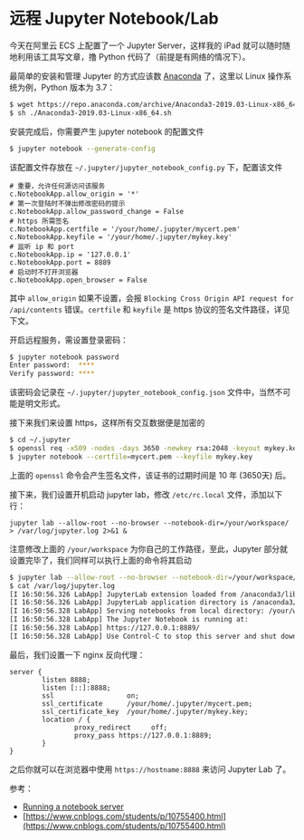 # 远程 Jupyter Notebook/Lab

今天在阿里云 ECS 上配置了一个 Jupyter Server，这样我的 iPad 就可以随时随地利用该工具写文章，撸 Python 代码了（前提是有网络的情况下）。

最简单的安装和管理 Jupyter 的方式应该数 [Anaconda](https://www.anaconda.com/) 了，这里以 Linux 操作系统为例，Python 版本为 3.7：

```bash
$ wget https://repo.anaconda.com/archive/Anaconda3-2019.03-Linux-x86_64.sh
$ sh ./Anaconda3-2019.03-Linux-x86_64.sh
```

安装完成后，你需要产生 jupyter notebook 的配置文件

```bash
$ jupyter notebook --generate-config
```

该配置文件存放在 `~/.jupyter/jupyter_notebook_config.py` 下，配置该文件

```
# 重要，允许任何源访问该服务
c.NotebookApp.allow_origin = '*'
# 第一次登陆时不弹出修改密码的提示
c.NotebookApp.allow_password_change = False
# https 所需签名
c.NotebookApp.certfile = '/your/home/.jupyter/mycert.pem'
c.NotebookApp.keyfile = '/your/home/.jupyter/mykey.key'
# 监听 ip 和 port
c.NotebookApp.ip = '127.0.0.1'
c.NotebookApp.port = 8889
# 启动时不打开浏览器
c.NotebookApp.open_browser = False
```

其中 `allow_origin` 如果不设置，会报 `Blocking Cross Origin API request for /api/contents` 错误。`certfile` 和 `keyfile` 是 https 协议的签名文件路径，详见下文。

开启远程服务，需设置登录密码：

```bash
$ jupyter notebook password
Enter password:  ****
Verify password: ****
```

该密码会记录在 `~/.jupyter/jupyter_notebook_config.json` 文件中，当然不可能是明文形式。

接下来我们来设置 https，这样所有交互数据便是加密的

```bash
$ cd ~/.jupyter
$ openssl req -x509 -nodes -days 3650 -newkey rsa:2048 -keyout mykey.key -out mycert.pem
$ jupyter notebook --certfile=mycert.pem --keyfile mykey.key
```

上面的 `openssl` 命令会产生签名文件，该证书的过期时间是 10 年 (3650天) 后。

接下来，我们设置开机启动 jupyter lab，修改 `/etc/rc.local` 文件，添加以下行：

```
jupyter lab --allow-root --no-browser --notebook-dir=/your/workspace/ > /var/log/jupyter.log 2>&1 &
```

注意修改上面的 `/your/workspace` 为你自己的工作路径，至此，Jupyter 部分就设置完毕了，我们同样可以执行上面的命令将其启动

```bash
$ jupyter lab --allow-root --no-browser --notebook-dir=/your/workspace/ > /var/log/jupyter.log 2>&1 &
$ cat /var/log/jupyter.log
[I 16:50:56.326 LabApp] JupyterLab extension loaded from /anaconda3/lib/python3.7/site-packages/jupyterlab
[I 16:50:56.326 LabApp] JupyterLab application directory is /anaconda3/share/jupyter/lab
[I 16:50:56.328 LabApp] Serving notebooks from local directory: /your/workspace/
[I 16:50:56.328 LabApp] The Jupyter Notebook is running at:
[I 16:50:56.328 LabApp] https://127.0.0.1:8889/
[I 16:50:56.328 LabApp] Use Control-C to stop this server and shut down all kernels (twice to skip confirmation).
```

最后，我们设置一下 nginx 反向代理：

```
server {
        listen 8888;
        listen [::]:8888;
        ssl                  on;
        ssl_certificate      /your/home/.jupyter/mycert.pem;
        ssl_certificate_key  /your/home/.jupyter/mykey.key;
        location / {
                proxy_redirect     off;
                proxy_pass https://127.0.0.1:8889;
        }
}
```

之后你就可以在浏览器中使用 `https://hostname:8888` 来访问 Jupyter Lab 了。



参考：

* [Running a notebook server](https://jupyter-notebook.readthedocs.io/en/stable/public_server.html)
* [https://www.cnblogs.com/students/p/10755400.html](https://www.cnblogs.com/students/p/10755400.html)


